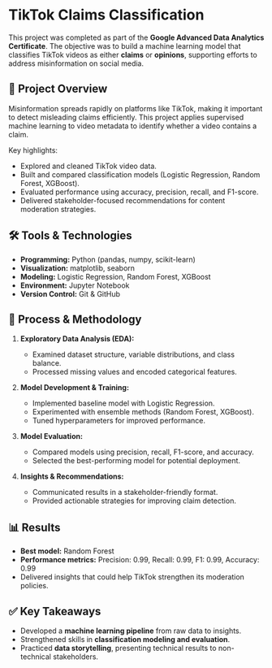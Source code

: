 # TikTok Claims Classification

This project was completed as part of the **Google Advanced Data Analytics Certificate**. The objective was to build a machine learning model that classifies TikTok videos as either **claims** or **opinions**, supporting efforts to address misinformation on social media.

## 📌 Project Overview

Misinformation spreads rapidly on platforms like TikTok, making it important to detect misleading claims efficiently. This project applies supervised machine learning to video metadata to identify whether a video contains a claim.

Key highlights:

* Explored and cleaned TikTok video data.
* Built and compared classification models (Logistic Regression, Random Forest, XGBoost).
* Evaluated performance using accuracy, precision, recall, and F1-score.
* Delivered stakeholder-focused recommendations for content moderation strategies.

## 🛠️ Tools & Technologies

* **Programming:** Python (pandas, numpy, scikit-learn)
* **Visualization:** matplotlib, seaborn
* **Modeling:** Logistic Regression, Random Forest, XGBoost
* **Environment:** Jupyter Notebook
* **Version Control:** Git & GitHub

## 🚀 Process & Methodology

1. **Exploratory Data Analysis (EDA):**

   * Examined dataset structure, variable distributions, and class balance.
   * Processed missing values and encoded categorical features.

2. **Model Development & Training:**

   * Implemented baseline model with Logistic Regression.
   * Experimented with ensemble methods (Random Forest, XGBoost).
   * Tuned hyperparameters for improved performance.

3. **Model Evaluation:**

   * Compared models using precision, recall, F1-score, and accuracy.
   * Selected the best-performing model for potential deployment.

4. **Insights & Recommendations:**

   * Communicated results in a stakeholder-friendly format.
   * Provided actionable strategies for improving claim detection.

## 📊 Results

* **Best model:** Random Forest
* **Performance metrics:** Precision: 0.99, Recall: 0.99, F1: 0.99, Accuracy: 0.99
* Delivered insights that could help TikTok strengthen its moderation policies.

## ✅ Key Takeaways

* Developed a **machine learning pipeline** from raw data to insights.
* Strengthened skills in **classification modeling and evaluation**.
* Practiced **data storytelling**, presenting technical results to non-technical stakeholders.
